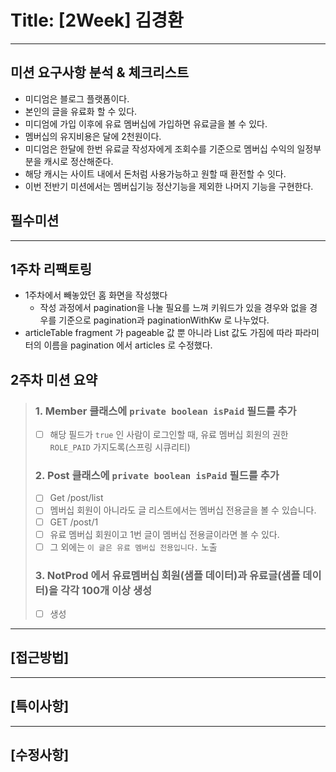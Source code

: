 # Title: [2Week] 김경환

---

## 미션 요구사항 분석 & 체크리스트

- 미디엄은 블로그 플랫폼이다.
- 본인의 글을 유료화 할 수 있다.
- 미디엄에 가입 이후에 유료 멤버십에 가입하면 유료글을 볼 수 있다.
- 멤버십의 유지비용은 달에 2천원이다.
- 미디엄은 한달에 한번 유료글 작성자에게 조회수를 기준으로 멤버십 수익의 일정부분을 캐시로 정산해준다.
- 해당 캐시는 사이트 내에서 돈처럼 사용가능하고 원할 때 환전할 수 잇다.
- 이번 전반기 미션에서는 멤버십기능 정산기능을 제외한 나머지 기능을 구현한다.

## 필수미션

---
## 1주차 리팩토링
- 1주차에서 빼놓았던 홈 화면을 작성했다
  - 작성 과정에서 pagination을 나눌 필요를 느껴 키워드가 있을 경우와 없을 경우를 기준으로 pagination과 paginationWithKw 로 나누었다.
- articleTable fragment 가 pageable 값 뿐 아니라 List 값도 가짐에 따라 파라미터의 이름을 pagination 에서 articles 로 수정했다.


## 2주차 미션 요약

> ### 1. Member 클래스에 `private boolean isPaid` 필드를 추가
>- [ ] 해당 필드가 `true` 인 사람이 로그인할 때, 유료 멤버십 회원의 권한 `ROLE_PAID` 가지도록(스프링 시큐리티)
> ### 2. Post 클래스에 `private boolean isPaid` 필드를 추가
>- [ ] Get /post/list
>  - [ ] 멤버십 회원이 아니라도 글 리스트에서는 멤버십 전용글을 볼 수 있습니다.
>- [ ] GET /post/1
>  - [ ] 유료 멤버십 회원이고 1번 글이 멤버십 전용글이라면 볼 수 있다.
>  - [ ] 그 외에는 `이 글은 유료 멤버십 전용입니다.` 노출
> ### 3. NotProd 에서 유료멤버십 회원(샘플 데이터)과 유료글(샘플 데이터)을 각각 100개 이상 생성
>- [ ] 생성

---

## **[접근방법]**

---
## **[특이사항]**

---
## **[수정사항]**

